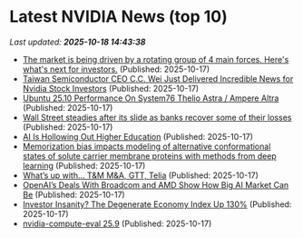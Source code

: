 # Latest NVIDIA News (top 10)
_Last updated: **2025-10-18 14:43:38**_

- [The market is being driven by a rotating group of 4 main forces. Here's what's next for investors.](https://www.businessinsider.com/stock-market-outlook-analysis-forces-explained-trump-trade-rate-cuts-2025-10) (Published: 2025-10-17)
- [Taiwan Semiconductor CEO C.C. Wei Just Delivered Incredible News for Nvidia Stock Investors](https://biztoc.com/x/ba4f1f45ddca367f) (Published: 2025-10-17)
- [Ubuntu 25.10 Performance On System76 Thelio Astra / Ampere Altra](https://www.phoronix.com/review/ubuntu-2510-arm64) (Published: 2025-10-17)
- [Wall Street steadies after its slide as banks recover some of their losses](https://www.bostonherald.com/2025/10/17/stock-market-banks-report-profits/) (Published: 2025-10-17)
- [AI Is Hollowing Out Higher Education](https://www.project-syndicate.org/commentary/ai-will-not-save-higher-education-but-may-destroy-it-by-olivia-guest-and-iris-van-rooij-2025-10) (Published: 2025-10-17)
- [Memorization bias impacts modeling of alternative conformational states of solute carrier membrane proteins with methods from deep learning](https://journals.plos.org/ploscompbiol/article?id=10.1371/journal.pcbi.1013590) (Published: 2025-10-17)
- [What’s up with… T&M M&A, GTT, Telia](https://www.telecomtv.com/content/access-evolution/what-s-up-with-t-m-m-a-gtt-telia-54097/) (Published: 2025-10-17)
- [OpenAI’s Deals With Broadcom and AMD Show How Big AI Market Can Be](https://finance.yahoo.com/news/openai-deals-broadcom-amd-show-134707466.html) (Published: 2025-10-17)
- [Investor Insanity? The Degenerate Economy Index Up 130%](https://www.forbes.com/sites/boazsobrado/2025/10/17/investor-insanity-the-degenerate-economy-index-up-130/) (Published: 2025-10-17)
- [nvidia-compute-eval 25.9](https://pypi.org/project/nvidia-compute-eval/25.9/) (Published: 2025-10-17)
